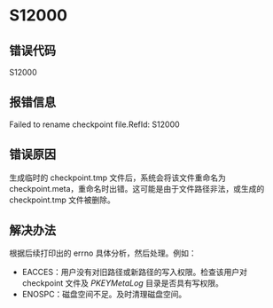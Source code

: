 # S12000

## 错误代码

S12000

## 报错信息

Failed to rename checkpoint file.RefId: S12000

## 错误原因

生成临时的 checkpoint.tmp 文件后，系统会将该文件重命名为 checkpoint.meta，重命名时出错。这可能是由于文件路径非法，或生成的 checkpoint.tmp 文件被删除。

## 解决办法

根据后续打印出的 errno 具体分析，然后处理。例如：

* EACCES：用户没有对旧路径或新路径的写入权限。检查该用户对 checkpoint 文件及 *PKEYMetaLog*
  目录是否具有写权限。
* ENOSPC：磁盘空间不足。及时清理磁盘空间。

